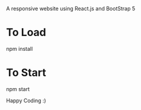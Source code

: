 A responsive website using React.js and BootStrap 5

# To Load
npm install

# To Start 
npm start

Happy Coding :)
